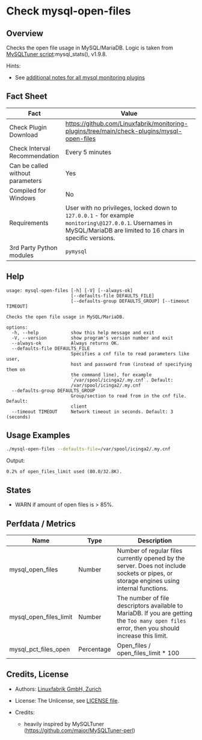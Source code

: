 # Check mysql-open-files

## Overview

Checks the open file usage in MySQL/MariaDB. Logic is taken from [MySQLTuner script](https://github.com/major/MySQLTuner-perl):mysql_stats(), v1.9.8.

Hints:

* See [additional notes for all mysql monitoring plugins](https://github.com/Linuxfabrik/monitoring-plugins/blob/main/PLUGINS-MYSQL.rst)


## Fact Sheet

| Fact | Value |
|----|----|
| Check Plugin Download                 | <https://github.com/Linuxfabrik/monitoring-plugins/tree/main/check-plugins/mysql-open-files> |
| Check Interval Recommendation         | Every 5 minutes |
| Can be called without parameters      | Yes |
| Compiled for Windows                  | No |
| Requirements                          | User with no privileges, locked down to `127.0.0.1` - for example `monitoring\@127.0.0.1`. Usernames in MySQL/MariaDB are limited to 16 chars in specific versions. |
| 3rd Party Python modules              | `pymysql` |


## Help

```text
usage: mysql-open-files [-h] [-V] [--always-ok]
                        [--defaults-file DEFAULTS_FILE]
                        [--defaults-group DEFAULTS_GROUP] [--timeout TIMEOUT]

Checks the open file usage in MySQL/MariaDB.

options:
  -h, --help            show this help message and exit
  -V, --version         show program's version number and exit
  --always-ok           Always returns OK.
  --defaults-file DEFAULTS_FILE
                        Specifies a cnf file to read parameters like user,
                        host and password from (instead of specifying them on
                        the command line), for example
                        `/var/spool/icinga2/.my.cnf`. Default:
                        /var/spool/icinga2/.my.cnf
  --defaults-group DEFAULTS_GROUP
                        Group/section to read from in the cnf file. Default:
                        client
  --timeout TIMEOUT     Network timeout in seconds. Default: 3 (seconds)
```


## Usage Examples

```bash
./mysql-open-files --defaults-file=/var/spool/icinga2/.my.cnf
```

Output:

```text
0.2% of open_files_limit used (80.0/32.8K).
```


## States

* WARN if amount of open files is \> 85%.


## Perfdata / Metrics

| Name | Type | Description |
|----|----|----|
| mysql_open_files | Number | Number of regular files currently opened by the server. Does not include sockets or pipes, or storage engines using internal functions. |
| mysql_open_files_limit | Number | The number of file descriptors available to MariaDB. If you are getting the `Too many open files` error, then you should increase this limit. |
| mysql_pct_files_open | Percentage | Open_files / open_files_limit \* 100 |


## Credits, License

* Authors: [Linuxfabrik GmbH, Zurich](https://www.linuxfabrik.ch)

* License: The Unlicense, see [LICENSE file](https://unlicense.org/).

* Credits:

    * heavily inspired by MySQLTuner (<https://github.com/major/MySQLTuner-perl>)
